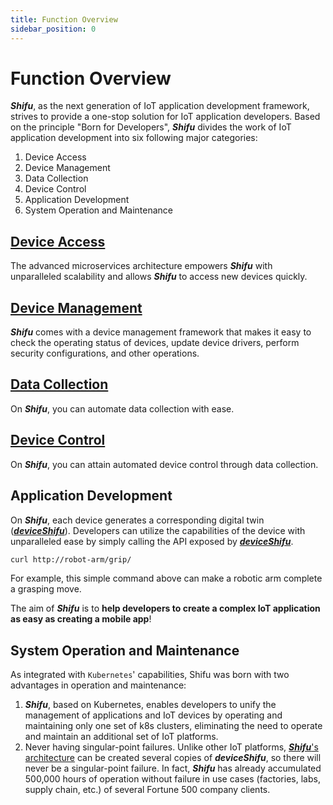 ```yaml
---
title: Function Overview
sidebar_position: 0
---
```


# Function Overview

***Shifu***, as the next generation of IoT application development framework, strives to provide a one-stop solution for IoT application developers. Based on the principle "Born for Developers", ***Shifu*** divides the work of IoT application development into six following major categories:

1. Device Access
1. Device Management
1. Data Collection
1. Device Control
1. Application Development
1. System Operation and Maintenance

## [Device Access](shifu-basic-functions/device-connection.md)

The advanced microservices architecture empowers ***Shifu*** with unparalleled scalability and allows ***Shifu*** to access new devices quickly.

## [Device Management](shifu-basic-functions/device-management.md)

***Shifu*** comes with a device management framework that makes it easy to check the operating status of devices, update device drivers, perform security configurations, and other operations.

## [Data Collection](shifu-basic-functions/device-data-collection.md)

On ***Shifu***, you can automate data collection with ease.

## [Device Control](shifu-basic-functions/device-control.md)

On ***Shifu***, you can attain automated device control through data collection.

## Application Development

On ***Shifu***, each device generates a corresponding digital twin ([***deviceShifu***](https://github.com/Edgenesis/shifu/blob/main/docs/design/design-deviceShifu.md)). Developers can utilize the capabilities of the device with unparalleled ease by simply calling the API exposed by [***deviceShifu***](https://github.com/Edgenesis/shifu/blob/main/docs/design/design-deviceShifu.md).

```sh
curl http://robot-arm/grip/
```

For example, this simple command above can make a robotic arm complete a grasping move.

The aim of ***Shifu*** is to **help developers to create a complex IoT application as easy as creating a mobile app**!

## System Operation and Maintenance

As integrated with `Kubernetes`' capabilities, Shifu was born with two advantages in operation and maintenance:

1. ***Shifu***, based on Kubernetes, enables developers to unify the management of applications and IoT devices by operating and maintaining only one set of k8s clusters, eliminating the need to operate and maintain an additional set of IoT platforms.
1. Never having singular-point failures. Unlike other IoT platforms, [***Shifu***'s architecture](shifu-architecture/architecture.md) can be created several copies of ***deviceShifu***, so there will never be a singular-point failure. In fact, ***Shifu*** has already accumulated 500,000 hours of operation without failure in use cases (factories, labs, supply chain, etc.) of several Fortune 500 company clients.
